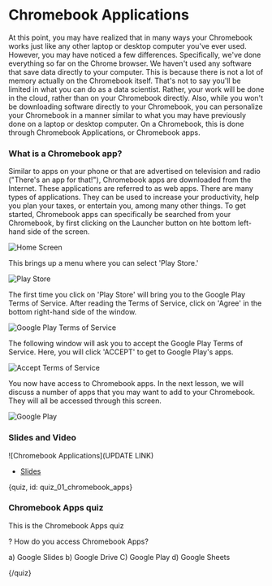 # Chromebook Applications

At this point, you may have realized that in many ways your Chromebook works just like any other laptop or desktop computer you've ever used. However, you may have noticed a few differences. Specifically, we've done everything so far on the Chrome browser. We haven't used any software that save data directly to your computer. This is because there is not a lot of memory actually on the Chromebook itself. That's not to say you'll be limited in what you can do as a data scientist. Rather, your work will be done in the cloud, rather than on your Chromebook directly. Also, while you won't be downloading software directly to your Chromebook, you can personalize your Chromebook in a manner similar to what you may have previously done on a laptop or desktop computer. On a Chromebook, this is done through Chromebook Applications, or Chromebook apps.  

### What is a Chromebook app?

Similar to apps on your phone or that are advertised on television and radio ("There's an app for that!"), Chromebook apps are downloaded from the Internet. These applications are referred to as web apps. There are many types of applications. They can be used to increase your productivity, help you plan your taxes, or entertain you, among many other things. To get started, Chromebook apps can specifically be searched from your Chromebook, by first clicking on the Launcher button on hte bottom left-hand side of the screen.

![Home Screen](images/01_chromebookapps/01_gettingstarted_chromebookapps-3.png)

This brings up a menu where you can select 'Play Store.' 

![Play Store](images/01_chromebookapps/01_gettingstarted_chromebookapps-4.png)

The first time you click on 'Play Store' will bring you to the Google Play Terms of Service. After reading the Terms of Service, click on 'Agree' in the bottom right-hand side of the window.  

![Google Play Terms of Service](images/01_chromebookapps/01_gettingstarted_chromebookapps-5.png)

The following window will ask you to accept the Google Play Terms of Service. Here, you will click 'ACCEPT' to get to Google Play's apps.

![Accept Terms of Service](images/01_chromebookapps/01_gettingstarted_chromebookapps-6.png)

You now have access to Chromebook apps. In the next lesson, we will discuss a number of apps that you may want to add to your Chromebook. They will all be accessed through this screen.

![Google Play](images/01_chromebookapps/01_gettingstarted_chromebookapps-7.png)



### Slides and Video

![Chromebook Applications](UPDATE LINK)

* [Slides](https://docs.google.com/presentation/d/1_qk0_j1BDjJXLKW-G436BlxmUw3Wt9sxtlYBwA1eKLg/edit?usp=sharing)


{quiz, id: quiz_01_chromebook_apps}

### Chromebook Apps quiz

This is the Chromebook Apps quiz

? How do you access Chromebook Apps?

a) Google Slides
b) Google Drive
C) Google Play
d) Google Sheets


{/quiz}

